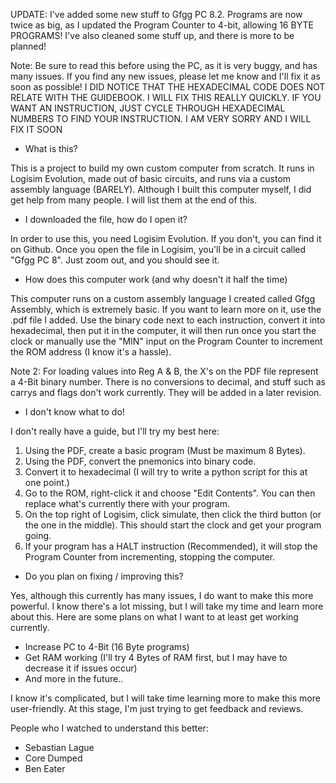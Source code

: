 UPDATE: I've added some new stuff to Gfgg PC 8.2. Programs are now twice as big, as I updated the Program Counter to 4-bit, allowing 16 BYTE PROGRAMS! I've also cleaned some stuff up, and there is more to be planned!


Note: Be sure to read this before using the PC, as it is very buggy, and has many issues. If you find any new issues, please let me know and I'll fix it as soon as possible! I DID NOTICE THAT THE HEXADECIMAL CODE DOES NOT RELATE WITH THE GUIDEBOOK. I WILL FIX THIS REALLY QUICKLY. IF YOU WANT AN INSTRUCTION, JUST CYCLE THROUGH HEXADECIMAL NUMBERS TO FIND YOUR INSTRUCTION. I AM VERY SORRY AND I WILL FIX IT SOON



 - What is this?

This is a project to build my own custom computer from scratch. It runs in Logisim Evolution, made out of basic circuits, and runs via a custom assembly language (BARELY). Although I built this computer myself, I did get help from many people. I will list them at the end of this.

- I downloaded the file, how do I open it?

In order to use this, you need Logisim Evolution. If you don't, you can find it on Github. Once you open the file in Logisim, you'll be in a circuit called "Gfgg PC 8". Just zoom out, and you should see it.

- How does this computer work (and why doesn't it half the time)

This computer runs on a custom assembly language I created called Gfgg Assembly, which is extremely basic. If you want to learn more on it, use the .pdf file I added. Use the binary code next to each instruction, convert
it into hexadecimal, then put it in the computer, it will then run once you start the clock or manually use the "MIN" input on the Program Counter to increment the ROM address (I know it's a hassle).

Note 2: For loading values into Reg A & B, the X's on the PDF file represent a 4-Bit binary number. There is no conversions to decimal, and stuff such as carrys and flags don't work currently. They will be added in a later revision.

- I don't know what to do!

I don't really have a guide, but I'll try my best here:

1. Using the PDF, create a basic program (Must be maximum 8 Bytes).
2. Using the PDF, convert the pnemonics into binary code.
3. Convert it to hexadecimal (I will try to write a python script for this at one point.)
4. Go to the ROM, right-click it and choose "Edit Contents". You can then replace what's currently there with your program.
5. On the top right of Logisim, click simulate, then click the third button (or the one in the middle). This should start the clock and get your program going.
6. If your program has a HALT instruction (Recommended), it will stop the Program Counter from incrementing, stopping the computer.

- Do you plan on fixing / improving this?

Yes, although this currently has many issues, I do want to make this more powerful. I know there's a lot missing, but I will take my time and learn more about this. Here are some plans on what I want to at least get working currently.

- Increase PC to 4-Bit (16 Byte programs)
- Get RAM working (I'll try 4 Bytes of RAM first, but I may have to decrease it if issues occur)
- And more in the future..

I know it's complicated, but I will take time learning more to make this more user-friendly. At this stage, I'm just trying to get feedback and reviews.

People who I watched to understand this better:

- Sebastian Lague
- Core Dumped
- Ben Eater
